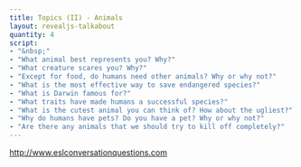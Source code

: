 ```yaml
---
title: Topics (II) - Animals
layout: revealjs-talkabout
quantity: 4
script: 
- "&nbsp;"
- "What animal best represents you? Why?"
- "What creature scares you? Why?"
- "Except for food, do humans need other animals? Why or why not?"
- "What is the most effective way to save endangered species?"
- "What is Darwin famous for?"
- "What traits have made humans a successful species?"
- "What is the cutest animal you can think of? How about the ugliest?"
- "Why do humans have pets? Do you have a pet? Why or why not?"
- "Are there any animals that we should try to kill off completely?"
---
```

http://www.eslconversationquestions.com